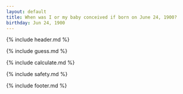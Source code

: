 ```yaml
---
layout: default
title: When was I or my baby conceived if born on June 24, 1900?
birthday: Jun 24, 1900
---
```


{% include header.md %}

{% include guess.md %}

{% include calculate.md %}

{% include safety.md %}

{% include footer.md %}



